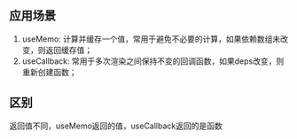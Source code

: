 ## 应用场景

1. useMemo: 计算并缓存一个值，常用于避免不必要的计算，如果依赖数组未改变，则返回缓存值；
2. useCallback: 常用于多次渲染之间保持不变的回调函数，如果deps改变，则重新创建函数；


## 区别

返回值不同，useMemo返回的值，useCallback返回的是函数